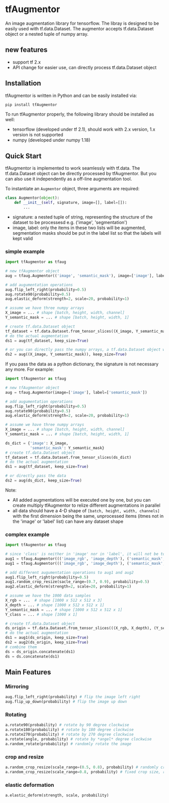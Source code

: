 
# tfAugmentor
An image augmentation library for tensorflow. The libray is designed to be easily used with tf.data.Dataset. The augmentor accepts tf.data.Dataset object or a nested tuple of numpy array. 

## new features
- support tf 2.x
- API change for easier use, can directly process tf.data.Dataset object

## Installation
tfAugmentor is written in Python and can be easily installed via:
```python
pip install tfAugmentor
```
To run tfAugmentor properly, the following library should be installed as well:
- tensorflow (developed under tf 2.1), should work with 2.x version, 1.x version is not supported
- numpy (developed under numpy 1.18)

## Quick Start
tfAugmentor is implemented to work seamlessly with tf.data. The tf.data.Dataset object can be directly processed by tfAugmentor. But you can also use it independently as a off-line augmentation tool.

To instantiate an `Augmentor` object, three arguments are required:

```python
class Augmentor(object):
    def __init__(self, signature, image=[], label=[]):
		...
```

- signature: a nested tuple of string, representing the structure of the dataset to be processesd e.g. ('image', 'segmentation')
- image, label: only the items in these two lists will be augmented, segmentation masks should be put in the label list so that the labels will kept valid

### simple example
```python
import tfAugmentor as tfaug

# new tfAugmentor object
aug = tfaug.Augmentor(('image', 'semantic_mask'), image=['image'], label=['semantic_mask'])

# add augumentation operations
aug.flip_left_right(probability=0.5)
aug.rotate90(probability=0.5)
aug.elastic_deform(strength=2, scale=20, probability=1)

# assume we have three numpy arrays
X_image = ... # shape [batch, height, width, channel]
Y_semantic_mask = ... # shape [batch, height, width, 1]

# create tf.data.Dataset object
tf_dataset = tf.data.Dataset.from_tensor_slices((X_image, Y_semantic_mask)))
# do the actual augmentation
ds1 = aug(tf_dataset, keep_size=True)

# or you can directly pass the numpy arrays, a tf.data.Dataset object will be returned 
ds2 = aug((X_image, Y_semantic_mask)), keep_size=True)
```

If you pass the data as a python dictionary, the signature is not necessary any more. For example:

```python
import tfAugmentor as tfaug

# new tfAugmentor object
aug = tfaug.Augmentor(image=['image'], label=['semantic_mask'])

# add augumentation operations
aug.flip_left_right(probability=0.5)
aug.rotate90(probability=0.5)
aug.elastic_deform(strength=2, scale=20, probability=1)

# assume we have three numpy arrays
X_image = ... # shape [batch, height, width, channel]
Y_semantic_mask = ... # shape [batch, height, width, 1]

ds_dict = {'image': X_image,
           'semantic_mask': Y_semantic_mask}
# create tf.data.Dataset object
tf_dataset = tf.data.Dataset.from_tensor_slices(ds_dict)
# do the actual augmentation
ds1 = aug(tf_dataset, keep_size=True)

# or directly pass the data
ds2 = aug(ds_dict, keep_size=True)
```


Note:
- All added augmentations will be executed one by one, but you can create multiply tfAugmentor to relize different augmentations in parallel
- all data should have a 4-D shape of `[batch, height, width, channels]` with the first dimension being the same, unprocessed items (itmes not in the 'image' or 'label' list) can have any dataset shape  

### complex example

```python
import tfAugmentor as tfaug

# since 'class' is neither in 'image' nor in 'label', it will not be touched 
aug1 = tfaug.Augmentor((('image_rgb', 'image_depth'), ('semantic_mask', 'class')), image=['image_rgb', 'image_depth'], label=['semantic_mask'])
aug1 = tfaug.Augmentor((('image_rgb', 'image_depth'), ('semantic_mask', 'class')), image=['image_rgb', 'image_depth'], label=['semantic_mask'])

# add different augumentation operations to aug1 and aug2 
aug1.flip_left_right(probability=0.5)
aug1.random_crop_resize(sacle_range=(0.7, 0.9), probability=0.5)
aug2.elastic_deform(strength=2, scale=20, probability=1)

# assume we have the 1000 data samples
X_rgb = ...  # shape [1000 x 512 x 512 x 3]
X_depth = ... # shape [1000 x 512 x 512 x 1]
Y_semantic_mask = ... # shape [1000 x 512 x 512 x 1]
Y_class = ... # shape [1000 x 1]

# create tf.data.Dataset object
ds_origin = tf.data.Dataset.from_tensor_slices(((X_rgb, X_depth), (Y_semantic_mask, Y_class))))
# do the actual augmentation
ds1 = aug1(ds_origin, keep_size=True)
ds2 = aug2(ds_origin, keep_size=True)
# combine them
ds = ds_origin.concatenate(ds1)
ds = ds.concatenate(ds1)

```

## Main Features

### Mirroring
```python
aug.flip_left_right(probability) # flip the image left right  
aug.flip_up_down(probability) # flip the image up down
```
### Rotating
```python
a.rotate90(probability) # rotate by 90 degree clockwise
a.rotate180(probability) # rotate by 180 degree clockwise
a.rotate270(probability) # rotate by 270 degree clockwise
a.rotate(angle, probability) # rotate by *angel* degree clockwise
a.random_rotate(probability) # randomly rotate the image
```
### crop and resize
```python
a.random_crop_resize(scale_range=(0.5, 0.8), probability) # randomly crop a sub-image and resize to the same size of the original image
a.random_crop_resize(scale_range=0.8, probability) # fixed crop size, random crop position
```

### elastic deformation
```
a.elastic_deform(strength, scale, probability)
```